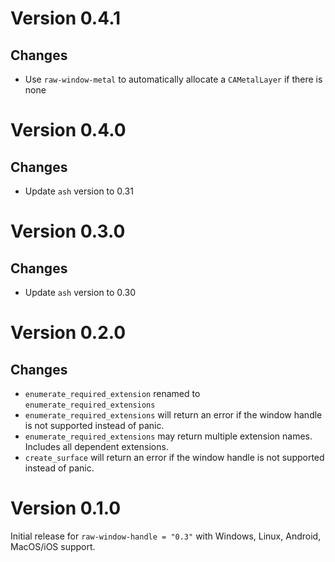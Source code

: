 # Version 0.4.1
## Changes
- Use `raw-window-metal` to automatically allocate a `CAMetalLayer` if there is none

# Version 0.4.0
## Changes
- Update `ash` version to 0.31

# Version 0.3.0
## Changes
- Update `ash` version to 0.30

# Version 0.2.0
## Changes
- `enumerate_required_extension` renamed to `enumerate_required_extensions`
- `enumerate_required_extensions` will return an error if the window handle is not supported instead of panic.
- `enumerate_required_extensions` may return multiple extension names. Includes all dependent extensions.
- `create_surface` will return an error if the window handle is not supported instead of panic.

# Version 0.1.0
Initial release for `raw-window-handle = "0.3"` with Windows, Linux, Android, MacOS/iOS support.